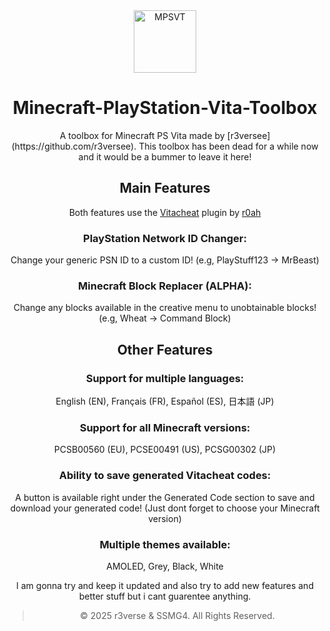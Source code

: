 <div align="center">
<img src="https://github.com/SSMG4/Minecraft-PlayStation-Vita-Toolbox/icon.png" alt="MPSVT" width="100" height="100"/>
</div>
<h1 align="center"> Minecraft-PlayStation-Vita-Toolbox</h1>
<div align="center">
A toolbox for Minecraft PS Vita made by [r3versee](https://github.com/r3versee). This toolbox has been dead for a while now and it would be a bummer to leave it here!

## Main Features
Both features use the [Vitacheat](https://github.com/r0ah/vitacheat) plugin by [r0ah](https://github.com/r0ah)
### PlayStation Network ID Changer:
Change your generic PSN ID to a custom ID! (e.g, PlayStuff123 -> MrBeast)
### Minecraft Block Replacer (ALPHA):
Change any blocks available in the creative menu to unobtainable blocks! (e.g, Wheat -> Command Block)

## Other Features
### Support for multiple languages: 
English (EN), Français (FR), Español (ES), 日本語 (JP)
### Support for all Minecraft versions:
PCSB00560 (EU), PCSE00491 (US), PCSG00302 (JP)
### Ability to save generated Vitacheat codes:
A button is available right under the Generated Code section to save and download your generated code! (Just dont forget to choose your Minecraft version)
### Multiple themes available:
AMOLED, Grey, Black, White

I am gonna try and keep it updated and also try to add new features and better stuff but i cant guarentee anything.

>&copy; 2025 r3verse & SSMG4. All Rights Reserved.
